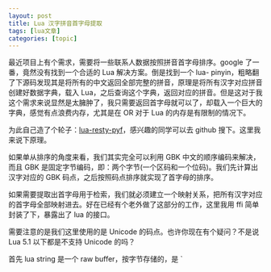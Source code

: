 ```yaml
---
layout: post
title: Lua 汉字拼音首字母提取  
tags: [lua文章]
categories: [topic]
---
```

最近项目上有个需求，需要将一些联系人数据按照拼音首字母排序。google 了一番，竟然没有找到一个合适的 Lua 解决方案。倒是找到一个 lua-
pinyin，粗略翻了下源码发现其是将所有的中文返回全部完整的拼音，原理是将所有汉字对应拼音创建好数据字典，载入
Lua，之后查询这个字典，返回对应的拼音。但是这对于我这个需求来说显然是太臃肿了，我只需要返回首字母就可以了，却载入一个巨大的字典，感觉有点浪费内存，尤其是在
OR 对于 Lua 的内存是有限制的情况下。

为此自己造了个轮子：[lua-resty-pyf](https://github.com/ms2008/lua-resty-pyf)，感兴趣的同学可以去
github 搜下。这里我来说下原理。

如果单从排序的角度来看，我们其实完全可以利用 GBK 中文的顺序编码来解决，而且 GBK
是固定字节编码，即：两个字节(一个区码和一个位码)。我们先计算出汉字对应的 GBK 码点，之后按照码点排序就实现了首字母的排序。

如果需要提取出首字母用于检索，我们就必须建立一个映射关系，把所有汉字对应的首字母全部映射进去。好在已经有个老外做了这部分的工作，这里我用 ffi
简单封装了下，暴露出了 lua 的接口。

需要注意的是我们这里使用的是 Unicode 的码点。也许你现在有个疑问？不是说 Lua 5.1 以下都是不支持 Unicode 的吗？

首先 lua string 是一个 raw buffer，按字节存储的，是 `
